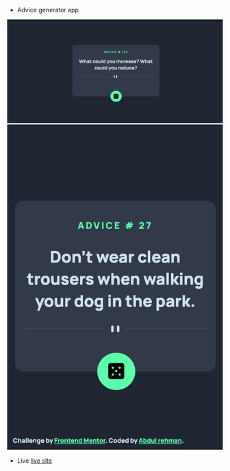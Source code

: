  - Advice generator app

![Desktop screen shot](./design/img1.png)
![Mobile screen shot](./design/img2.png)

- Live [live site](https://abymani.github.io/advice-generator-app-main/)